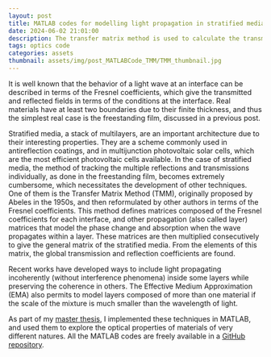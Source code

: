 ```yaml
---
layout: post
title: MATLAB codes for modelling light propagation in stratified media
date: 2024-06-02 21:01:00
description: The transfer matrix method is used to calculate the transmission and reflection coefficients of stratified media. I have implemented it on MATLAB, the codes are freely available
tags: optics code
categories: assets
thumbnail: assets/img/post_MATLABCode_TMM/TMM_thumbnail.jpg
---
```


It is well known that the behavior of a light wave at an interface can be described in terms of the Fresnel coefficients, which give the transmitted and reflected fields in terms of the conditions at the interface. Real materials have at least two boundaries due to their finite thickness, and thus the simplest real case is the freestanding film, discussed in a previous post.

Stratified media, a stack of multilayers, are an important architecture due to their interesting properties. They are a scheme commonly used in antireflection coatings, and in multijunction photovoltaic solar cells, which are the most efficient photovoltaic cells available. In the case of stratified media, the method of tracking the multiple reflections and transmissions individually, as done in the freestanding film, becomes extremely cumbersome, which necessitates the development of other techniques. One of them is the Transfer Matrix Method (TMM), originally proposed by Abeles in the 1950s, and then reformulated by other authors in terms of the Fresnel coefficients. This method defines matrices composed of the Fresnel coefficients for each interface, and other propagation (also called layer) matrices that model the phase change and absorption when the wave propagates within a layer. These matrices are then multiplied consecutively to give the general matrix of the stratified media. From the elements of this matrix, the global transmission and reflection coefficients are found.

Recent works have developed ways to include light propagating incoherently (without interference phenomena) inside some layers while preserving the coherence in others. The Effective Medium Approximation (EMA) also permits to model layers composed of more than one material if the scale of the mixture is much smaller than the wavelength of light.

As part of my <a href='https://www.researchgate.net/publication/381041132_Light_propagation_in_multilayered_nanostructures?channel=doi&linkId=665a40650b0d28457479a1d3&showFulltext=true'>master thesis</a>, I implemented these techniques in MATLAB, and used them to explore the optical properties of materials of very different natures. All the MATLAB codes are freely available in a <a href='https://github.com/juanMartinezAlvarez/Transfer_Matrix_Method_TMM'>GitHub repository</a>.
